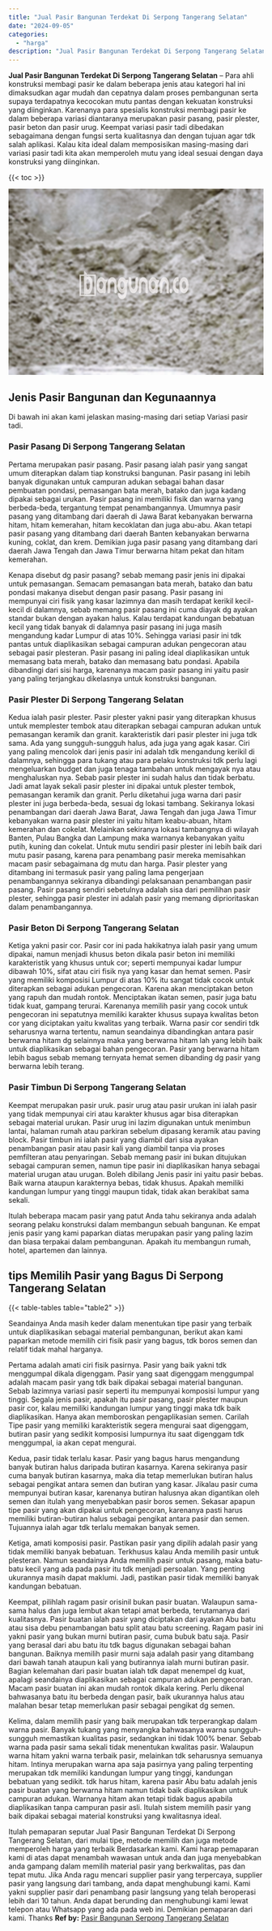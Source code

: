 ```yaml
---
title: "Jual Pasir Bangunan Terdekat Di Serpong Tangerang Selatan"
date: "2024-09-05"
categories: 
  - "harga"
description: "Jual Pasir Bangunan Terdekat Di Serpong Tangerang Selatan. Itulah pemaparan seputar Jual Pasir Bangunan Terdekat Di Serpong Tangerang Selatan, dari mulai tip..."
---
```


**Jual Pasir Bangunan Terdekat Di Serpong Tangerang Selatan** – Para ahli konstruksi membagi pasir ke dalam beberapa jenis atau kategori hal ini dimaksudkan agar mudah dan cepatnya dalam proses pembangunan serta supaya terdapatnya kecocokan mutu pantas dengan kekuatan konstruksi yang diinginkan. Karenanya para spesialis konstruksi membagi pasir ke dalam beberapa variasi diantaranya merupakan pasir pasang, pasir plester, pasir beton dan pasir urug. Keempat variasi pasir tadi dibedakan sebagaimana dengan fungsi serta kualitasnya dan dengan tujuan agar tdk salah aplikasi. Kalau kita ideal dalam memposisikan masing-masing dari variasi pasir tadi kita akan memperoleh mutu yang ideal sesuai dengan daya konstruksi yang diinginkan.

{{< toc >}}

![Jual Pasir Bangunan Terdekat Di Serpong Tangerang Selatan](/images/jual-pasir-bangunan-63.png)

## Jenis Pasir Bangunan dan Kegunaannya

Di bawah ini akan kami jelaskan masing-masing dari setiap Variasi pasir tadi.

### Pasir Pasang Di Serpong Tangerang Selatan

Pertama merupakan pasir pasang. Pasir pasang ialah pasir yang sangat umum diterapkan dalam tiap konstruksi bangunan. Pasir pasang ini lebih banyak digunakan untuk campuran adukan sebagai bahan dasar pembuatan pondasi, pemasangan bata merah, batako dan juga kadang dipakai sebagai urukan. Pasir pasang ini memiliki fisik dan warna yang berbeda-beda, tergantung tempat penambangannya. Umumnya pasir pasang yang ditambang dari daerah di Jawa Barat kebanyakan berwarna hitam, hitam kemerahan, hitam kecoklatan dan juga abu-abu. Akan tetapi pasir pasang yang ditambang dari daerah Banten kebanyakan berwarna kuning, coklat, dan krem. Demikian juga pasir pasang yang ditambang dari daerah Jawa Tengah dan Jawa Timur berwarna hitam pekat dan hitam kemerahan.

Kenapa disebut dg pasir pasang? sebab memang pasir jenis ini dipakai untuk pemasangan. Semacam pemasangan bata merah, batako dan batu pondasi makanya disebut dengan pasir pasang. Pasir pasang ini mempunyai ciri fisik yang kasar lazimnya dan masih terdapat kerikil kecil-kecil di dalamnya, sebab memang pasir pasang ini cuma diayak dg ayakan standar bukan dengan ayakan halus. Kalau terdapat kandungan bebatuan kecil yang tidak banyak di dalamnya pasir pasang ini juga masih mengandung kadar Lumpur di atas 10%. Sehingga variasi pasir ini tdk pantas untuk diaplikasikan sebagai campuran adukan pengecoran atau sebagai pasir plesteran. Pasir pasang ini paling ideal diaplikasikan untuk memasang bata merah, batako dan memasang batu pondasi. Apabila dibandingi dari sisi harga, karenanya macam pasir pasang ini yaitu pasir yang paling terjangkau dikelasnya untuk konstruksi bangunan.

### Pasir Plester Di Serpong Tangerang Selatan

Kedua ialah pasir plester. Pasir plester yakni pasir yang diterapkan khusus untuk memplester tembok atau diterapkan sebagai campuran adukan untuk pemasangan keramik dan granit. karakteristik dari pasir plester ini juga tdk sama. Ada yang sungguh-sungguh halus, ada juga yang agak kasar. Ciri yang paling mencolok dari jenis pasir ini adalah tdk mengandung kerikil di dalamnya, sehingga para tukang atau para pelaku konstruksi tdk perlu lagi mengeluarkan budget dan juga tenaga tambahan untuk mengayak nya atau menghaluskan nya. Sebab pasir plester ini sudah halus dan tidak berbatu. Jadi amat layak sekali pasir plester ini dipakai untuk plester tembok, pemasangan keramik dan granit. Perlu diketahui juga warna dari pasir plester ini juga berbeda-beda, sesuai dg lokasi tambang. Sekiranya lokasi penambangan dari daerah Jawa Barat, Jawa Tengah dan juga Jawa Timur kebanyakan warna pasir plester ini yaitu hitam keabu-abuan, hitam kemerahan dan cokelat. Melainkan sekiranya lokasi tambangnya di wilayah Banten, Pulau Bangka dan Lampung maka warnanya kebanyakan yaitu putih, kuning dan cokelat. Untuk mutu sendiri pasir plester ini lebih baik dari mutu pasir pasang, karena para penambang pasir mereka memisahkan macam pasir sebagaimana dg mutu dan harga. Pasir plester yang ditambang ini termasuk pasir yang paling lama pengerjaan penambangannya sekiranya dibandingi pelaksanaan penambangan pasir pasang. Pasir pasang sendiri sebetulnya adalah sisa dari pemilihan pasir plester, sehingga pasir plester ini adalah pasir yang memang diprioritaskan dalam penambangannya.

### Pasir Beton Di Serpong Tangerang Selatan

Ketiga yakni pasir cor. Pasir cor ini pada hakikatnya ialah pasir yang umum dipakai, namun menjadi khusus beton dikala pasir beton ini memiliki karakteristik yang khusus untuk cor; seperti mempunyai kadar lumpur dibawah 10%, sifat atau ciri fisik nya yang kasar dan hemat semen. Pasir yang memiliki komposisi Lumpur di atas 10% itu sangat tidak cocok untuk diterapkan sebagai adukan pengecoran. Karena akan menciptakan beton yang rapuh dan mudah rontok. Menciptakan ikatan semen, pasir juga batu tidak kuat, gampang terurai. Karenanya memilih pasir yang cocok untuk pengecoran ini sepatutnya memiliki karakter khusus supaya kwalitas beton cor yang diciptakan yaitu kwalitas yang terbaik. Warna pasir cor sendiri tdk seharusnya warna tertentu, namun seandainya dibandingkan antara pasir berwarna hitam dg selainnya maka yang berwarna hitam lah yang lebih baik untuk diaplikasikan sebagai bahan pengecoran. Pasir yang berwarna hitam lebih bagus sebab memang ternyata hemat semen dibanding dg pasir yang berwarna lebih terang.

### Pasir Timbun Di Serpong Tangerang Selatan

Keempat merupakan pasir uruk. pasir urug atau pasir urukan ini ialah pasir yang tidak mempunyai ciri atau karakter khusus agar bisa diterapkan sebagai material urukan. Pasir urug ini lazim digunakan untuk menimbun lantai, halaman rumah atau parkiran sebelum dipasang keramik atau paving block. Pasir timbun ini ialah pasir yang diambil dari sisa ayakan penambangan pasir atau pasir kali yang diambil tanpa via proses pemfilteran atau penyaringan. Sebab memang pasir ini bukan ditujukan sebagai campuran semen, namun tipe pasir ini diaplikasikan hanya sebagai material urugan atau urugan. Boleh dibilang Jenis pasir ini yaitu pasir bebas. Baik warna ataupun karakternya bebas, tidak khusus. Apakah memiliki kandungan lumpur yang tinggi maupun tidak, tidak akan berakibat sama sekali.

Itulah beberapa macam pasir yang patut Anda tahu sekiranya anda adalah seorang pelaku konstruksi dalam membangun sebuah bangunan. Ke empat jenis pasir yang kami paparkan diatas merupakan pasir yang paling lazim dan biasa terpakai dalam pembangunan. Apakah itu membangun rumah, hotel, apartemen dan lainnya.

## tips Memilih Pasir yang Bagus Di Serpong Tangerang Selatan

{{< table-tables table="table2" >}}

Seandainya Anda masih keder dalam menentukan tipe pasir yang terbaik untuk diaplikasikan sebagai material pembangunan, berikut akan kami paparkan metode memilih ciri fisik pasir yang bagus, tdk boros semen dan relatif tidak mahal harganya.

Pertama adalah amati ciri fisik pasirnya. Pasir yang baik yakni tdk menggumpal dikala digenggam. Pasir yang saat digenggam menggumpal adalah macam pasir yang tdk baik dipakai sebagai material bangunan. Sebab lazimnya variasi pasir seperti itu mempunyai komposisi lumpur yang tinggi. Segala jenis pasir, apakah itu pasir pasang, pasir plester maupun pasir cor, kalau memiliki kandungan lumpur yang tinggi maka tdk baik diaplikasikan. Hanya akan memboroskan pengaplikasian semen. Carilah Tipe pasir yang memiliki karakteristik segera mengurai saat digenggam, butiran pasir yang sedikit komposisi lumpurnya itu saat digenggam tdk menggumpal, ia akan cepat mengurai.

Kedua, pasir tidak terlalu kasar. Pasir yang bagus harus mengandung banyak butiran halus daripada butiran kasarnya. Karena sekiranya pasir cuma banyak butiran kasarnya, maka dia tetap memerlukan butiran halus sebagai pengikat antara semen dan butiran yang kasar. Jikalau pasir cuma mempunyai butiran kasar, karenanya butiran halusnya akan digantikan oleh semen dan itulah yang menyebabkan pasir boros semen. Sekasar apapun tipe pasir yang akan dipakai untuk pengecoran, karenanya pasti harus memiliki butiran-butiran halus sebagai pengikat antara pasir dan semen. Tujuannya ialah agar tdk terlalu memakan banyak semen.

Ketiga, amati komposisi pasir. Pastikan pasir yang dipilih adalah pasir yang tidak memiliki banyak bebatuan. Terkhusus kalau Anda memilih pasir untuk plesteran. Namun seandainya Anda memilih pasir untuk pasang, maka batu-batu kecil yang ada pada pasir itu tdk menjadi persoalan. Yang penting ukurannya masih dapat maklumi. Jadi, pastikan pasir tidak memiliki banyak kandungan bebatuan.

Keempat, pilihlah ragam pasir orisinil bukan pasir buatan. Walaupun sama-sama halus dan juga lembut akan tetapi amat berbeda, terutamanya dari kualitasnya. Pasir buatan ialah pasir yang diciptakan dari ayakan Abu batu atau sisa debu penambangan batu split atau batu screening. Ragam pasir ini yakni pasir yang bukan murni butiran pasir, cuma bubuk batu saja. Pasir yang berasal dari abu batu itu tdk bagus digunakan sebagai bahan bangunan. Baiknya memilih pasir murni saja adalah pasir yang ditambang dari bawah tanah ataupun kali yang butirannya ialah murni butiran pasir. Bagian kelemahan dari pasir buatan ialah tdk dapat menempel dg kuat, apalagi seandainya diaplikasikan sebagai campuran adukan pengecoran. Macam pasir buatan ini akan mudah rontok dikala kering. Perlu dikenal bahwasanya batu itu berbeda dengan pasir, baik ukurannya halus atau malahan besar tetap memerlukan pasir sebagai pengikat dg semen.

Kelima, dalam memilih pasir yang baik merupakan tdk terperangkap dalam warna pasir. Banyak tukang yang menyangka bahwasanya warna sungguh-sungguh memastikan kualitas pasir, sedangkan ini tidak 100% benar. Sebab warna pada pasir sama sekali tidak menentukan kwalitas pasir. Walaupun warna hitam yakni warna terbaik pasir, melainkan tdk seharusnya semuanya hitam. Intinya merupakan warna apa saja pasirnya yang paling terpenting merupakan tdk memiliki kandungan lumpur yang tinggi, kandungan bebatuan yang sedikit. tdk harus hitam, karena pasir Abu batu adalah jenis pasir buatan yang berwarna hitam namun tidak baik diaplikasikan untuk campuran adukan. Warnanya hitam akan tetapi tidak bagus apabila diaplikasikan tanpa campuran pasir asli. Itulah sistem memilih pasir yang baik dipakai sebagai material konstruksi yang kwalitasnya ideal.

Itulah pemaparan seputar Jual Pasir Bangunan Terdekat Di Serpong Tangerang Selatan, dari mulai tipe, metode memilih dan juga metode memperoleh harga yang terbaik Berdasarkan kami. Kami harap pemaparan kami di atas dapat menambah wawasan untuk anda dan juga menyebabkan anda gampang dalam memilih material pasir yang berkwalitas, pas dan tepat mutu. Jika Anda ragu mencari supplier pasir yang terpercaya, supplier pasir yang langsung dari tambang, anda dapat menghubungi kami. Kami yakni supplier pasir dari penambang pasir langsung yang telah beroperasi lebih dari 10 tahun. Anda dapat berunding dan menghubungi kami lewat telepon atau Whatsapp yang ada pada web ini. Demikian pemaparan dari kami. Thanks
**Ref by:** [Pasir Bangunan Serpong Tangerang Selatan](https://id.wikipedia.org/wiki/Pasir)
